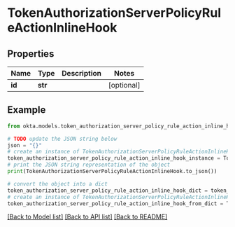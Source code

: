 # TokenAuthorizationServerPolicyRuleActionInlineHook


## Properties

Name | Type | Description | Notes
------------ | ------------- | ------------- | -------------
**id** | **str** |  | [optional] 

## Example

```python
from okta.models.token_authorization_server_policy_rule_action_inline_hook import TokenAuthorizationServerPolicyRuleActionInlineHook

# TODO update the JSON string below
json = "{}"
# create an instance of TokenAuthorizationServerPolicyRuleActionInlineHook from a JSON string
token_authorization_server_policy_rule_action_inline_hook_instance = TokenAuthorizationServerPolicyRuleActionInlineHook.from_json(json)
# print the JSON string representation of the object
print(TokenAuthorizationServerPolicyRuleActionInlineHook.to_json())

# convert the object into a dict
token_authorization_server_policy_rule_action_inline_hook_dict = token_authorization_server_policy_rule_action_inline_hook_instance.to_dict()
# create an instance of TokenAuthorizationServerPolicyRuleActionInlineHook from a dict
token_authorization_server_policy_rule_action_inline_hook_from_dict = TokenAuthorizationServerPolicyRuleActionInlineHook.from_dict(token_authorization_server_policy_rule_action_inline_hook_dict)
```
[[Back to Model list]](../README.md#documentation-for-models) [[Back to API list]](../README.md#documentation-for-api-endpoints) [[Back to README]](../README.md)


